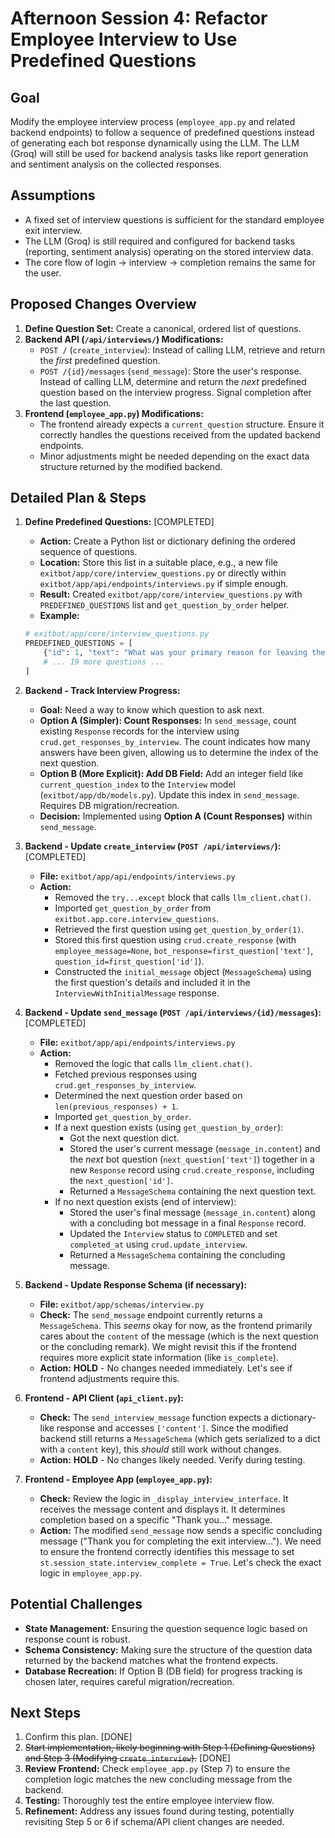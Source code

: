 # Afternoon Session 4: Refactor Employee Interview to Use Predefined Questions

## Goal
Modify the employee interview process (`employee_app.py` and related backend endpoints) to follow a sequence of predefined questions instead of generating each bot response dynamically using the LLM. The LLM (Groq) will still be used for backend analysis tasks like report generation and sentiment analysis on the collected responses.

## Assumptions

*   A fixed set of interview questions is sufficient for the standard employee exit interview.
*   The LLM (Groq) is still required and configured for backend tasks (reporting, sentiment analysis) operating on the stored interview data.
*   The core flow of login -> interview -> completion remains the same for the user.

## Proposed Changes Overview

1.  **Define Question Set:** Create a canonical, ordered list of questions.
2.  **Backend API (`/api/interviews/`) Modifications:**
    *   `POST /` (`create_interview`): Instead of calling LLM, retrieve and return the *first* predefined question.
    *   `POST /{id}/messages` (`send_message`): Store the user's response. Instead of calling LLM, determine and return the *next* predefined question based on the interview progress. Signal completion after the last question.
3.  **Frontend (`employee_app.py`) Modifications:**
    *   The frontend already expects a `current_question` structure. Ensure it correctly handles the questions received from the updated backend endpoints.
    *   Minor adjustments might be needed depending on the exact data structure returned by the modified backend.

## Detailed Plan & Steps

1.  **Define Predefined Questions:** [COMPLETED]
    *   **Action:** Create a Python list or dictionary defining the ordered sequence of questions.
    *   **Location:** Store this list in a suitable place, e.g., a new file `exitbot/app/core/interview_questions.py` or directly within `exitbot/app/api/endpoints/interviews.py` if simple enough.
    *   **Result:** Created `exitbot/app/core/interview_questions.py` with `PREDEFINED_QUESTIONS` list and `get_question_by_order` helper.
    *   **Example:**
      ```python
      # exitbot/app/core/interview_questions.py
      PREDEFINED_QUESTIONS = [
          {"id": 1, "text": "What was your primary reason for leaving the company?"},
          # ... 19 more questions ...
      ]
      ```

2.  **Backend - Track Interview Progress:**
    *   **Goal:** Need a way to know which question to ask next.
    *   **Option A (Simpler): Count Responses:** In `send_message`, count existing `Response` records for the interview using `crud.get_responses_by_interview`. The count indicates how many answers have been given, allowing us to determine the index of the next question.
    *   **Option B (More Explicit): Add DB Field:** Add an integer field like `current_question_index` to the `Interview` model (`exitbot/app/db/models.py`). Update this index in `send_message`. Requires DB migration/recreation.
    *   **Decision:** Implemented using **Option A (Count Responses)** within `send_message`.

3.  **Backend - Update `create_interview` (`POST /api/interviews/`):** [COMPLETED]
    *   **File:** `exitbot/app/api/endpoints/interviews.py`
    *   **Action:**
        *   Removed the `try...except` block that calls `llm_client.chat()`.
        *   Imported `get_question_by_order` from `exitbot.app.core.interview_questions`.
        *   Retrieved the first question using `get_question_by_order(1)`.
        *   Stored this first question using `crud.create_response` (with `employee_message=None`, `bot_response=first_question['text']`, `question_id=first_question['id']`).
        *   Constructed the `initial_message` object (`MessageSchema`) using the first question's details and included it in the `InterviewWithInitialMessage` response.

4.  **Backend - Update `send_message` (`POST /api/interviews/{id}/messages`):** [COMPLETED]
    *   **File:** `exitbot/app/api/endpoints/interviews.py`
    *   **Action:**
        *   Removed the logic that calls `llm_client.chat()`.
        *   Fetched previous responses using `crud.get_responses_by_interview`.
        *   Determined the next question order based on `len(previous_responses) + 1`.
        *   Imported `get_question_by_order`.
        *   If a next question exists (using `get_question_by_order`):
            *   Got the next question dict.
            *   Stored the user's current message (`message_in.content`) and the *next* bot question (`next_question['text']`) together in a new `Response` record using `crud.create_response`, including the `next_question['id']`.
            *   Returned a `MessageSchema` containing the next question text.
        *   If no next question exists (end of interview):
            *   Stored the user's final message (`message_in.content`) along with a concluding bot message in a final `Response` record.
            *   Updated the `Interview` status to `COMPLETED` and set `completed_at` using `crud.update_interview`.
            *   Returned a `MessageSchema` containing the concluding message.

5.  **Backend - Update Response Schema (if necessary):**
    *   **File:** `exitbot/app/schemas/interview.py`
    *   **Check:** The `send_message` endpoint currently returns a `MessageSchema`. This *seems* okay for now, as the frontend primarily cares about the `content` of the message (which is the next question or the concluding remark). We might revisit this if the frontend requires more explicit state information (like `is_complete`).
    *   **Action:** **HOLD** - No changes needed immediately. Let's see if frontend adjustments require this.

6.  **Frontend - API Client (`api_client.py`):**
    *   **Check:** The `send_interview_message` function expects a dictionary-like response and accesses `['content']`. Since the modified backend still returns a `MessageSchema` (which gets serialized to a dict with a `content` key), this *should* still work without changes.
    *   **Action:** **HOLD** - No changes likely needed. Verify during testing.

7.  **Frontend - Employee App (`employee_app.py`):**
    *   **Check:** Review the logic in `_display_interview_interface`. It receives the message content and displays it. It determines completion based on a specific "Thank you..." message.
    *   **Action:** The modified `send_message` now sends a specific concluding message ("Thank you for completing the exit interview..."). We need to ensure the frontend correctly identifies this message to set `st.session_state.interview_complete = True`. Let's check the exact logic in `employee_app.py`.

## Potential Challenges

*   **State Management:** Ensuring the question sequence logic based on response count is robust.
*   **Schema Consistency:** Making sure the structure of the question data returned by the backend matches what the frontend expects.
*   **Database Recreation:** If Option B (DB field) for progress tracking is chosen later, requires careful migration/recreation.

## Next Steps

1.  Confirm this plan. [DONE]
2.  ~~Start implementation, likely beginning with Step 1 (Defining Questions) and Step 3 (Modifying `create_interview`).~~ [DONE]
3.  **Review Frontend:** Check `employee_app.py` (Step 7) to ensure the completion logic matches the new concluding message from the backend.
4.  **Testing:** Thoroughly test the entire employee interview flow.
5.  **Refinement:** Address any issues found during testing, potentially revisiting Step 5 or 6 if schema/API client changes are needed. 
